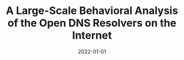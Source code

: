 ---
title: "A Large-Scale Behavioral Analysis of the Open DNS Resolvers on the Internet"
collection: publications
permalink: /publication/2022-01-01-A-Large-Scale-Behavioral-Analysis-of-the-Open-DNS-Resolvers-on-the-Internet
date: 2022-01-01
venue: 'IEEE/ACM Trans. Netw.'
paperurl: 'https://doi.org/10.1109/TNET.2021.3105599'
citation: ' Jeman Park,  Rhongho Jang,  Manar Mohaisen,  David Mohaisen, &quot;A Large-Scale Behavioral Analysis of the Open DNS Resolvers on the Internet.&quot; IEEE/ACM Trans. Netw., 2022.'
---